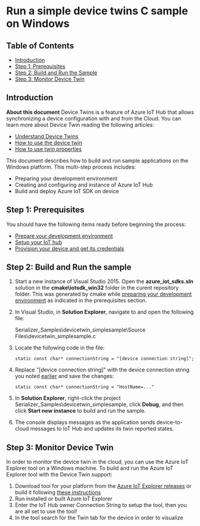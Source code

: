 
# Run a simple device twins C sample on Windows

## Table of Contents

-   [Introduction](#Introduction)
-   [Step 1: Prerequisites](#Step-1-Prerequisites)
-   [Step 2: Build and Run the Sample](#Step-2-Build)
-   [Step 3: Monitor Device Twin](#Step-3-Monitor)

<a name="Introduction"></a>
## Introduction

**About this document**
Device Twins is a feature of Azure IoT Hub that allows synchronizing a device configuration with and from the Cloud.
You can learn more about Device Twin reading the following articles:

-   [Understand Device Twins][lnk-device-twin-intro]
-   [How to use the device twin][lnk-device-twin-get-started]
-   [How to use twin properties][lnk-device-twin-properties]

This document describes how to build and run sample applications on the Windows platform. This multi-step process includes:
-   Preparing your development environment
-   Creating and configuring and instance of Azure IoT Hub
-   Build and deploy Azure IoT SDK on device

<a name="Step-1-Prerequisites"></a>
## Step 1: Prerequisites

You should have the following items ready before beginning the process:

-   [Prepare your development environment][devbox-setup]
-   [Setup your IoT hub][lnk-setup-iot-hub]
-   [Provision your device and get its credentials][lnk-manage-iot-hub]

<a name="Step-2-Build"></a>
## Step 2: Build and Run the sample

1.  Start a new instance of Visual Studio 2015. Open the **azure_iot_sdks.sln** solution in the **cmake\iotsdk_win32** folder in the curent repository folder. This was generated by cmake while [preparing your development environment][devbox-setup] as indicated in the prerequisites section.

2.  In Visual Studio, in **Solution Explorer**, navigate to and open the following file:

    Serializer_Samples\\devicetwin_simplesample\Source Files\devicetwin_simplesample.c
    

3.  Locate the following code in the file:

      ```
      static const char* connectionString = "[device connection string]";
      ```

4.  Replace "[device connection string]" with the device connection string you noted [earlier](#Step-1-Prerequisites) and save the changes:

       ```
       static const char* connectionString = "HostName=..."
       ```
       
5.  In **Solution Explorer**, right-click the project Serializer_Samples\\devicetwin_simplesample, click **Debug**, and then click **Start new instance** to build and run the sample. 
    
6.  The console displays messages as the application sends device-to-cloud messages to IoT Hub and updates its twin reported states.

<a name="Step-3-Monitor"></a>
## Step 3: Monitor Device Twin

In order to monitor the device twin in the cloud, you can use the Azure IoT Explorer tool on a Windows machine.
To build and run the Azure IoT Explorer tool with the Device Twin support:

1. Download tool for your platform from the [Azure IoT Explorer releases](https://github.com/Azure/azure-iot-explorer/releases) or build it following [these instructions](https://github.com/Azure/azure-iot-explorer#getting-azure-iot-explorer)
1. Run installed or built Azure IoT Explorer
1. Enter the IoT Hub owner Connection String to setup the tool, then you are all set to use the tool!
1. In the tool search for the Twin tab for the device in order to visualize

[lnk-setup-iot-hub]: https://aka.ms/howtocreateazureiothub
[lnk-manage-iot-hub]: https://aka.ms/manageiothub
[devbox-setup]: ../../../doc/devbox_setup.md
[lnk-device-twin-intro]: https://azure.microsoft.com/en-us/documentation/articles/iot-hub-devguide-device-twins/
[lnk-device-twin-get-started]: https://azure.microsoft.com/en-us/documentation/articles/iot-hub-node-node-twin-getstarted/
[lnk-device-twin-properties]: https://azure.microsoft.com/en-us/documentation/articles/iot-hub-devguide-device-twins/
